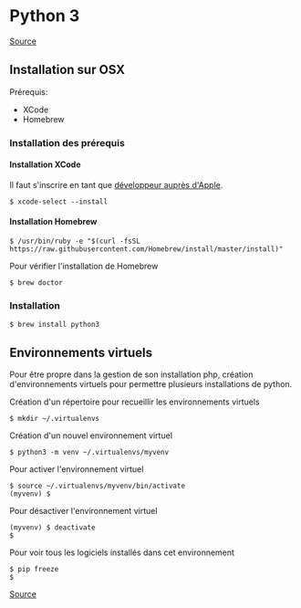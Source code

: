 # Python 3

[Source](https://wsvincent.com/install-python3-mac/)

## Installation sur OSX

Prérequis:
- XCode
- Homebrew

### Installation des prérequis

#### Installation XCode

Il faut s'inscrire en tant que [développeur auprès d'Apple](https://developer.apple.com/).

```
$ xcode-select --install
```

#### Installation Homebrew

```
$ /usr/bin/ruby -e "$(curl -fsSL https://raw.githubusercontent.com/Homebrew/install/master/install)"
```

Pour vérifier l'installation de Homebrew
```
$ brew doctor
```

### Installation

```
$ brew install python3
```

## Environnements virtuels

Pour être propre dans la gestion de son installation php,
création d'environnements virtuels pour permettre plusieurs installations de python.

Création d'un répertoire pour recueillir les environnements virtuels
```
$ mkdir ~/.virtualenvs
```

Création d'un nouvel environnement virtuel
```
$ python3 -m venv ~/.virtualenvs/myvenv
```

Pour activer l'environnement virtuel
```
$ source ~/.virtualenvs/myvenv/bin/activate
(myvenv) $
```

Pour désactiver l'environnement virtuel
```
(myvenv) $ deactivate
$
```

Pour voir tous les logiciels installés dans cet environnement

```
$ pip freeze
$
```

[Source](https://wsvincent.com/install-python3-mac/)
